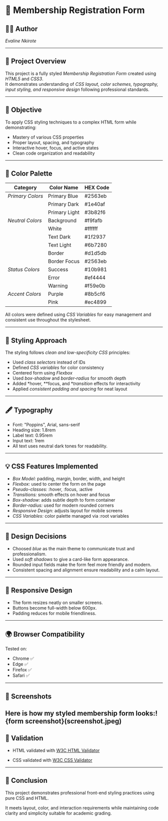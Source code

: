 # 🎨 Membership Registration Form

## 👩‍💻 Author
*Evaline Nkirote*

---

## 🧭 Project Overview
This project is a fully styled *Membership Registration Form* created using *HTML5* and *CSS3*.  
It demonstrates understanding of *CSS layout, color schemes, typography, input styling, and responsive design* following professional standards.

---

## 🎯 Objective
To apply CSS styling techniques to a complex HTML form while demonstrating:
- Mastery of various CSS properties
- Proper layout, spacing, and typography
- Interactive hover, focus, and active states
- Clean code organization and readability

---

## 🎨 Color Palette

| Category | Color Name | HEX Code |
|-----------|-------------|----------|
| *Primary Colors* | Primary Blue | #2563eb |
| | Primary Dark | #1e40af |
| | Primary Light | #3b82f6 |
| *Neutral Colors* | Background | #f9fafb |
| | White | #ffffff |
| | Text Dark | #1f2937 |
| | Text Light | #6b7280 |
| | Border | #d1d5db |
| | Border Focus | #2563eb |
| *Status Colors* | Success | #10b981 |
| | Error | #ef4444 |
| | Warning | #f59e0b |
| *Accent Colors* | Purple | #8b5cf6 |
| | Pink | #ec4899 |

All colors were defined using *CSS Variables* for easy management and consistent use throughout the stylesheet.

---

## 🧩 Styling Approach

The styling follows *clean and low-specificity CSS* principles:
- Used *class selectors* instead of IDs
- Defined *CSS variables* for color consistency
- Centered form using *Flexbox*
- Used *box-shadow* and *border-radius* for smooth depth
- Added *hover, **focus, and **transition* effects for interactivity
- Applied *consistent padding and spacing* for neat layout
---

## 🖋 Typography
- Font: "Poppins", Arial, sans-serif
- Heading size: 1.8rem
- Label text: 0.95rem
- Input text: 1rem
- All text uses neutral dark tones for readability.

---

## 💡 CSS Features Implemented
- *Box Model:* padding, margin, border, width, and height  
- *Flexbox:* used to center the form on the page  
- *Pseudo-classes:* :hover, :focus, :active  
- *Transitions:* smooth effects on hover and focus  
- *Box-shadow:* adds subtle depth to form container  
- *Border-radius:* used for modern rounded corners  
- *Responsive Design:* adjusts layout for mobile screens  
- *CSS Variables:* color palette managed via :root variables  

---

## 🧠 Design Decisions
- Choosed *blue* as the main theme to communicate trust and professionalism.
- Used *soft shadows* to give a card-like form appearance.
- Rounded input fields make the form feel more friendly and modern.
- Consistent spacing and alignment ensure readability and a calm layout.

---

## 📱 Responsive Design
- The form resizes neatly on smaller screens.
- Buttons become full-width below 600px.
- Padding reduces for mobile friendliness.

---

## 🌍 Browser Compatibility
Tested on:
- Chrome ✅  
- Edge ✅  
- Firefox ✅  
- Safari ✅  

---

## 📸 Screenshots
Here is how my styled membership form looks:!{form screenshot}(screenshot.jpeg)
---

## 🧾 Validation
- HTML validated with [W3C HTML Validator](http://127.0.0.1:5501/index.html)

- CSS validated with [W3C CSS Validator](http://127.0.0.1:5501/)

---

## 🏁 Conclusion
This project demonstrates professional front-end styling practices using pure CSS and HTML.  

It meets layout, color, and interaction requirements while maintaining code clarity and simplicity suitable for academic grading.
